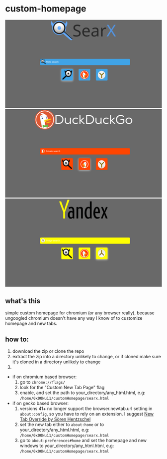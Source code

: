 # custom-homepage
![preview-searx](.assets/preview-searx.png)
![preview-duckduckgo](.assets/preview-duckduckgo.png)
![preview-yandex](.assets/preview-yandex.png)
## what's this
simple custom homepage for chromium (or any browser really), because ungoogled chromium doesn't have any way I know of to customize homepage and new tabs.
## how to:
1. download the zip or clone the repo
2. extract the zip into a directory unlikely to change, or if cloned make sure it's cloned in a directory unlikely to change
3. 
 - if on chromium based browser:
	1. go to `chrome://flags/`
	2. look for the "Custom New Tab Page" flag
	3. enable, and set the path to your_directory/any_html.html, e.g: `/home/0x00Nu11/customHomepage/searx.html`
- if on gecko based browser:
	1. versions 41+ no longer support the browser.newtab.url setting in `about:config`, so you have to rely on an extension. I suggest [New Tab Override by Sören Hentzschel
](https://addons.mozilla.org/en-US/firefox/addon/new-tab-homepage/)
	2. set the new tab either to `about:home` or to your_directory/any_html.html, e.g: `/home/0x00Nu11/customHomepage/searx.html`
	3. go to `about:preferences#home` and set the homepage and new windows to your_directory/any_html.html, e.g: `/home/0x00Nu11/customHomepage/searx.html`